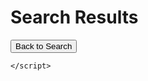 <!DOCTYPE html>
<html lang="en">
<head>
    <meta charset="UTF-8">
    <meta name="viewport" content="width=device-width, initial-scale=1.0">
    <title>Search Results</title>
</head>
<body>
    <h1>Search Results</h1>
    <div id="searchResults"></div>
    <button onclick="goBack()">Back to Search</button>

<script>
<!-- ... (Your existing HTML code on results.html) ... -->

<script>
    // Function to display results
    function displayResults(results) {
        const resultsContainer = document.querySelector('.results-container');
        
        results.forEach((result, index) => {
            const resultCard = document.createElement('div');
            resultCard.classList.add('result-card');
            
            const title = result.title;
            const image = result.image;
            const summary = result.summary;

            resultCard.innerHTML = `
                <h4>${title}</h4>
                <img src="${image}" alt="${title}">
                <p>${summary}</p>
            `;
            
            resultsContainer.appendChild(resultCard);
        });
    }

    // Sample results data (you should replace this with your actual data)
    const sampleResults = [
        {
            title: "Recipe 1",
            image: "image1.jpg",
            summary: "This is the summary for Recipe 1."
        },
        {
            title: "Recipe 2",
            image: "image2.jpg",
            summary: "This is the summary for Recipe 2."
        },
        // Add more results as needed
    ];

    // Call the displayResults function with your actual results data
    displayResults(sampleResults);
</script>

<!-- ... (Your existing HTML code on results.html) ... -->

    </script>
</body>
</html>
